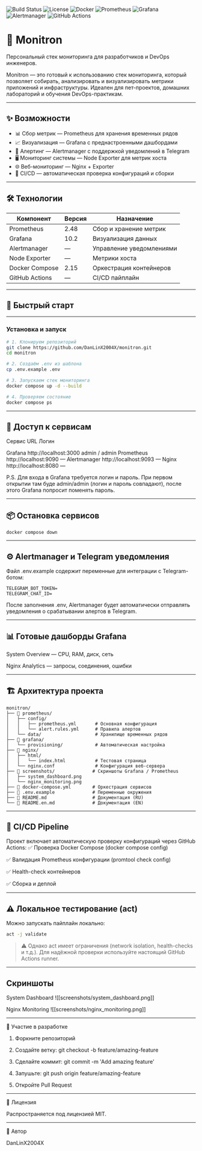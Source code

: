 ![Build Status](https://img.shields.io/github/actions/workflow/status/DanLinX2004X/monitron/docker-compose-test.yml?branch=main)
![License](https://img.shields.io/badge/license-MIT-green)
![Docker](https://img.shields.io/badge/docker-compose-v2.15-blue)
![Prometheus](https://img.shields.io/badge/prometheus-v2.48-orange)
![Grafana](https://img.shields.io/badge/grafana-10.2-purple)
![Alertmanager](https://img.shields.io/badge/alertmanager-active-red)
![GitHub Actions](https://img.shields.io/badge/GitHub_Actions-2088FF?logo=github-actions)

# 🚀 Monitron

Персональный стек мониторинга для разработчиков и DevOps инженеров.

Monitron — это готовый к использованию стек мониторинга, который позволяет собирать, анализировать и визуализировать метрики приложений и инфраструктуры.
Идеален для пет-проектов, домашних лабораторий и обучения DevOps-практикам.

---

## ✨ Возможности

- 📊 Сбор метрик — Prometheus для хранения временных рядов  
- 📈 Визуализация — Grafana с преднастроенными дашбордами  
- 🚨 Алертинг — Alertmanager с поддержкой уведомлений в Telegram  
- 🖥 Мониторинг системы — Node Exporter для метрик хоста  
- 🌐 Веб-мониторинг — Nginx + Exporter  
- 🔄 CI/CD — автоматическая проверка конфигураций и сборки  

---

## 🛠 Технологии

| Компонент | Версия | Назначение |
|------------|---------|-------------|
| Prometheus | 2.48 | Сбор и хранение метрик |
| Grafana | 10.2 | Визуализация данных |
| Alertmanager | — | Управление уведомлениями |
| Node Exporter | — | Метрики хоста |
| Docker Compose | 2.15 | Оркестрация контейнеров |
| GitHub Actions | — | CI/CD пайплайн |

---

## 🚀 Быстрый старт

---

### Установка и запуск

```bash
# 1. Клонируем репозиторий
git clone https://github.com/DanLinX2004X/monitron.git
cd monitron

# 2. Создаём .env из шаблона
cp .env.example .env

# 3. Запускаем стек мониторинга
docker compose up -d --build

# 4. Проверяем состояние
docker compose ps
```


---

## 🔗 Доступ к сервисам

Сервис URL Логин

Grafana http://localhost:3000 admin / admin
Prometheus http://localhost:9090 —
Alertmanager http://localhost:9093 —
Nginx http://localhost:8080 —

P.S. Для входа в Grafana требуется логин и пароль. При первом открытии там буде admin/admin (логин и пароль совпадают), после этого Grafana попросит поменять пароль.

---

## 📦 Остановка сервисов

```
docker compose down
```

---

## ⚙️ Alertmanager и Telegram уведомления

Файл .env.example содержит переменные для интеграции с Telegram-ботом:

```text
TELEGRAM_BOT_TOKEN=
TELEGRAM_CHAT_ID=
```

После заполнения .env, Alertmanager будет автоматически отправлять уведомления о срабатывании алертов в Telegram.


---
## 📊 Готовые дашборды Grafana

System Overview — CPU, RAM, диск, сеть

Nginx Analytics — запросы, соединения, ошибки

---

## 🏗 Архитектура проекта

```text
monitron/
├── 📁 prometheus/
│   ├── config/
│   │   ├── prometheus.yml       # Основная конфигурация
│   │   └── alert.rules.yml      # Правила алертов
│   └── data/                    # Хранилище временных рядов
├── 📁 grafana/
│   └── provisioning/            # Автоматическая настройка
├── 📁 nginx/
│   ├── html/
│   │   └── index.html           # Тестовая страница
│   └── nginx.conf               # Конфигурация веб-сервера
├── 📁 screenshots/              # Скриншоты Grafana / Prometheus
│   ├── system_dashboard.png
│   └── nginx_monitoring.png
├── 🐳 docker-compose.yml        # Оркестрация сервисов
├── 📜 .env.example              # Переменные окружения
├── 📘 README.md                 # Документация (RU)
└── 📘 README.en.md              # Документация (EN)
```

---

## 🔄 CI/CD Pipeline

Проект включает автоматическую проверку конфигураций через GitHub Actions:
✅ Проверка Docker Compose (docker compose config)

✅ Валидация Prometheus конфигурации (promtool check config)

✅ Health-check контейнеров

✅ Сборка и деплой



---

## ⚠️ Локальное тестирование (act)

Можно запускать пайплайн локально:

```bash
act -j validate
```
> ⚠️ Однако act имеет ограничения (network isolation, health-checks и т.д.).
Для надёжной проверки используйте настоящий GitHub Actions runner.


---

##  Скриншоты

System Dashboard
![[screenshots/system_dashboard.png]]



Nginx Monitoring
![[screenshots/nginx_monitoring.png]]




---

🤝 Участие в разработке

1. Форкните репозиторий


2. Создайте ветку: git checkout -b feature/amazing-feature


3. Сделайте коммит: git commit -m 'Add amazing feature'


4. Запушьте: git push origin feature/amazing-feature


5. Откройте Pull Request




---

📄 Лицензия

Распространяется под лицензией MIT.


---

👤 Автор

DanLinX2004X


